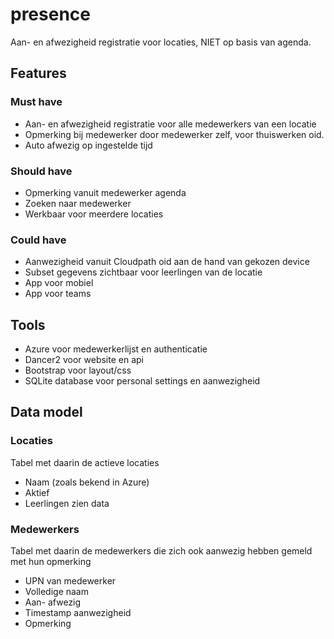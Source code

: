 # presence
Aan- en afwezigheid registratie voor locaties, NIET op basis van agenda.

## Features

### Must have
- Aan- en afwezigheid registratie voor alle medewerkers van een locatie
- Opmerking bij medewerker door medewerker zelf, voor thuiswerken oid.
- Auto afwezig op ingestelde tijd

### Should have  
- Opmerking vanuit medewerker agenda
- Zoeken naar medewerker
- Werkbaar voor meerdere locaties

### Could have
- Aanwezigheid vanuit Cloudpath oid aan de hand van gekozen device
- Subset gegevens zichtbaar voor leerlingen van de locatie
- App voor mobiel
- App voor teams

## Tools
 - Azure voor medewerkerlijst en authenticatie
 - Dancer2 voor website en api
 - Bootstrap voor layout/css
 - SQLite database voor personal settings en aanwezigheid

## Data model

### Locaties
Tabel met daarin de actieve locaties
- Naam (zoals bekend in Azure)
- Aktief
- Leerlingen zien data

### Medewerkers
Tabel met daarin de medewerkers die zich ook aanwezig hebben gemeld met hun opmerking
- UPN van medewerker
- Volledige naam
- Aan- afwezig
- Timestamp aanwezigheid
- Opmerking

